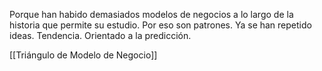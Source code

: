 Porque han habido demasiados modelos de negocios a lo largo de la historia que permite su estudio. Por eso son patrones. Ya se han repetido ideas. Tendencia. Orientado a la predicción. 


[[Triángulo de Modelo de Negocio]]
